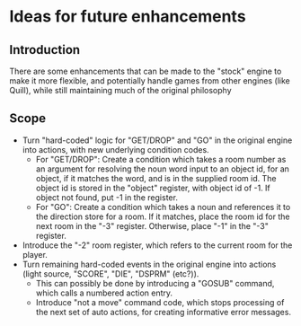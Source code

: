 # Ideas for future enhancements
## Introduction
There are some enhancements that can be made to the "stock" engine to make it more flexible, and potentially handle games from other engines (like Quill), while still maintaining much of the original philosophy
## Scope
- Turn "hard-coded" logic for "GET/DROP" and "GO" in the original engine into actions, with new underlying condition codes.
  - For "GET/DROP": Create a condition which takes a room number as an argument for resolving the noun word input to an object id, for an object, if it matches the word, and is in the supplied room id. The object id is stored in the "object" register, with object id of -1. If object not found, put -1 in the register.
  - For "GO": Create a condition which takes a noun and references it to the direction store for a room. If it matches, place the room id for the next room in the "-3" register. Otherwise, place "-1" in the "-3" register.
- Introduce the "-2" room register, which refers to the current room for the player.
- Turn remaining hard-coded events in the original engine into actions (light source, "SCORE", "DIE", "DSPRM" (etc?)).
  - This can possibly be done by introducing a "GOSUB" command, which calls a numbered action entry.
  - Introduce "not a move" command code, which stops processing of the next set of auto actions, for creating informative error messages.
